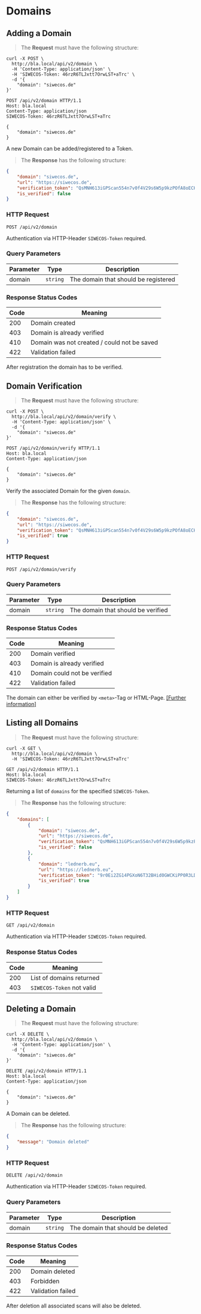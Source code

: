 # Domains

## Adding a Domain

> The **Request** must have the following structure:

```shell
curl -X POST \
  http://bla.local/api/v2/domain \
  -H 'Content-Type: application/json' \
  -H 'SIWECOS-Token: 46rzR6TLJxtt7OrwLST+aTrc' \
  -d '{
    "domain": "siwecos.de"
}'
```

```http
POST /api/v2/domain HTTP/1.1
Host: bla.local
Content-Type: application/json
SIWECOS-Token: 46rzR6TLJxtt7OrwLST+aTrc

{
    "domain": "siwecos.de"
}
```

A new Domain can be added/registered to a Token.

> The **Response** has the following structure:

```json
{
    "domain": "siwecos.de",
    "url": "https://siwecos.de",
    "verification_token": "QsMNH613iGPScan554n7v0f4V29s6W5p9kzPOfA8oECH1Drejv7jpUE53i323tU8",
    "is_verified": false
}
```

### HTTP Request

`POST /api/v2/domain`

<aside class="notice">
Authentication via HTTP-Header <code>SIWECOS-Token</code> required.
</aside>

### Query Parameters

| Parameter | Type     | Description                          |
| --------- | -------- | ------------------------------------ |
| domain    | `string` | The domain that should be registered |

### Response Status Codes

| Code | Meaning                                     |
| ---- | ------------------------------------------- |
| 200  | Domain created                              |
| 403  | Domain is already verified                  |
| 410  | Domain was not created / could not be saved |
| 422  | Validation failed                           |

<aside class="notice">
After registration the domain has to be verified.
</aside>

## Domain Verification

> The **Request** must have the following structure:

```shell
curl -X POST \
  http://bla.local/api/v2/domain/verify \
  -H 'Content-Type: application/json' \
  -d '{
    "domain": "siwecos.de"
}'
```

```http
POST /api/v2/domain/verify HTTP/1.1
Host: bla.local
Content-Type: application/json

{
    "domain": "siwecos.de"
}
```

Verify the associated Domain for the given `domain`.

> The **Response** has the following structure:

```json
{
    "domain": "siwecos.de",
    "url": "https://siwecos.de",
    "verification_token": "QsMNH613iGPScan554n7v0f4V29s6W5p9kzPOfA8oECH1Drejv7jpUE53i323tU8",
    "is_verified": true
}
```

### HTTP Request

`POST /api/v2/domain/verify`


### Query Parameters

| Parameter | Type     | Description                        |
| --------- | -------- | ---------------------------------- |
| domain    | `string` | The domain that should be verified |

### Response Status Codes

| Code | Meaning                      |
| ---- | ---------------------------- |
| 200  | Domain verified              |
| 403  | Domain is already verified   |
| 410  | Domain could not be verified |
| 422  | Validation failed            |

<aside class="notice">
The domain can either be verified by <code>&lt;meta&gt;</code>-Tag or HTML-Page. <a href="https://siwecos.de/wiki/Domain-Verification/EN" target="_blank">[Further information]</a>
</aside>


## Listing all Domains

> The **Request** must have the following structure:

```shell
curl -X GET \
  http://bla.local/api/v2/domain \
  -H 'SIWECOS-Token: 46rzR6TLJxtt7OrwLST+aTrc'
```

```http
GET /api/v2/domain HTTP/1.1
Host: bla.local
SIWECOS-Token: 46rzR6TLJxtt7OrwLST+aTrc

```

Returning a list of `domains` for the specified `SIWECOS-Token`.

> The **Response** has the following structure:

```json
{
    "domains": [
        {
            "domain": "siwecos.de",
            "url": "https://siwecos.de",
            "verification_token": "QsMNH613iGPScan554n7v0f4V29s6W5p9kzPOfA8oECH1Drejv7jpUE53i323tU8",
            "is_verified": false
        },
        {
            "domain": "lednerb.eu",
            "url": "https://lednerb.eu",
            "verification_token": "9r0Ei2ZG14PGXoN6T32BHid0GWCKiPP0R3LDZo7U8oE2z5JaBL80k5n1284Pql7I",
            "is_verified": true
        }
    ]
}
```

### HTTP Request

`GET /api/v2/domain`

<aside class="notice">
Authentication via HTTP-Header <code>SIWECOS-Token</code> required.
</aside>


### Response Status Codes

| Code | Meaning                   |
| ---- | ------------------------- |
| 200  | List of domains returned  |
| 403  | `SIWECOS-Token` not valid |



## Deleting a Domain

> The **Request** must have the following structure:

```shell
curl -X DELETE \
  http://bla.local/api/v2/domain \
  -H 'Content-Type: application/json' \
  -d '{
	"domain": "siwecos.de"
}'
```

```http
DELETE /api/v2/domain HTTP/1.1
Host: bla.local
Content-Type: application/json

{
	"domain": "siwecos.de"
}
```

A Domain can be deleted.

> The **Response** has the following structure:

```json
{
    "message": "Domain deleted"
}
```

### HTTP Request

`DELETE /api/v2/domain`

<aside class="notice">
Authentication via HTTP-Header <code>SIWECOS-Token</code> required.
</aside>

### Query Parameters

| Parameter | Type     | Description                       |
| --------- | -------- | --------------------------------- |
| domain    | `string` | The domain that should be deleted |

### Response Status Codes

| Code | Meaning           |
| ---- | ----------------- |
| 200  | Domain deleted    |
| 403  | Forbidden         |
| 422  | Validation failed |

<aside class="warning">
After deletion all associated scans will also be deleted.
</aside>

